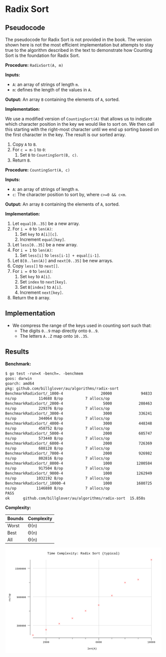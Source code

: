 # Radix Sort

## Pseudocode

The pseudocode for Radix Sort is not provided in the book. The version shown here is not the most efficient implementation but attempts to stay true to the algorithm described in the text to demonstrate how Counting Sort is the foundation for Radix Sort.

**Procedure:** `RadixSort(A, m)`

**Inputs:**

* `A`: an array of strings of length `m`.
* `m`: defines the length of the values in `A`.

**Output:** An array `B` containing the elements of `A`, sorted.

**Implementation:**

We use a modified version of `CountingSort(A)` that allows us to indicate which character position in the key we would like to sort on. We then call this starting with the right-most character until we end up sorting based on the first character in the key. The result is our sorted array.

1. Copy `A` to `B`.
2. For `c = m-1` to `0`:
   1. Set `B` to  `CountingSort(B, c)`.
3. Return `B`.

**Procedure:** `CountingSort(A, c)`

**Inputs:**

* `A`: an array of strings of length `m`.
* `c`: The character position to sort by, where `c>=0 && c<m`.

**Output:** An array `B` containing the elements of `A`, sorted.

**Implementation:**

1. Let `equal[0..35]` be a new array.
2. For `i = 0` to `len(A)`:
   1. Set `key` to `A[i][c]`.
   2. Increment `equal[key]`.
3. Let `less[0..35]` be a new array.
4. For `i = 1` to `len(A)`:
   1. Set `less[i]` to `less[i-1] + equal[i-1]`.
5. Let `B[0..len(A)]` and `next[0..35]` be new arrays.
6. Copy `less[]` to `next[]`.
7. For `i = 0` to `len(A)`:
   1. Set `key` to `A[i]`.
   2. Set `index` to `next[key]`.
   3. Set `B[index]` to `A[i]`.
   4. Increment `next[key]`.
8. Return the `B` array.

## Implementation

* We compress the range of the keys used in counting sort such that:
  * The digits `0..9` map directly onto `0..9`.
  * The letters `A..Z` map onto `10..35`.

## Results

**Benchmark:**

```plain
$ go test -run=X -bench=. -benchmem
goos: darwin
goarch: amd64
pkg: github.com/billglover/au/algorithms/radix-sort
BenchmarkRadixSort/_1000-4                 20000             94833 ns/op          114688 B/op          7 allocs/op
BenchmarkRadixSort/_2000-4                  5000            208463 ns/op          229376 B/op          7 allocs/op
BenchmarkRadixSort/_3000-4                  3000            336241 ns/op          344064 B/op          7 allocs/op
BenchmarkRadixSort/_4000-4                  3000            448348 ns/op          458752 B/op          7 allocs/op
BenchmarkRadixSort/_5000-4                  2000            605747 ns/op          573440 B/op          7 allocs/op
BenchmarkRadixSort/_6000-4                  2000            726369 ns/op          688128 B/op          7 allocs/op
BenchmarkRadixSort/_7000-4                  2000            926982 ns/op          802816 B/op          7 allocs/op
BenchmarkRadixSort/_8000-4                  1000           1200584 ns/op          917504 B/op          7 allocs/op
BenchmarkRadixSort/_9000-4                  1000           1262949 ns/op         1032192 B/op          7 allocs/op
BenchmarkRadixSort/_10000-4                 1000           1680725 ns/op         1146880 B/op          7 allocs/op
PASS
ok      github.com/billglover/au/algorithms/radix-sort  15.858s
```

**Complexity:**

| Bounds | Complexity |
|--------|------------|
| Worst  | Θ(n)       |
| Best   | Θ(n)       |
| All    | Θ(n)       |

![Time Complexity: Radix Sort, increasing array size](img/complexity_time_typical.png)
